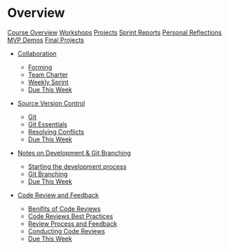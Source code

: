 # Overview

[Course Overview](course-overview.md)
[Workshops](lessons/workshops.md)
[Projects](lessons/projects.md)
[Sprint Reports](lessons/sprint-reports.md)
[Personal Reflections](lessons/personal-reflection.md)
[MVP Demos](lessons/mvp-demos.md)
[Final Projects](lessons/final-projects.md)

<!--
- [Workshops](lessons/workshops.md)

  - [Kickoff](lessons/workshops/kickoff.md)
- [Git](lessons/workshops/git.md)
  - [Branching and Merging](lessons/workshops/branching-and-merging.md)
  - [Code Review](lessons/workshops/code-review.md)
  - [How to Demo a Project](lessons/workshops/demos.md) -->

- [Collaboration](lessons/collaboration.md)

  - [Forming](lessons/collaboration/forming.md)
  - [Team Charter](lessons/collaboration/team-charter.md)
  - [Weekly Sprint](lessons/collaboration/sprint.md)
  - [Due This Week](lessons/collaboration/due-this-week.md)

- [Source Version Control](lessons/source-version-control.md)

  - [Git](lessons/source-version-control/git.md)
  - [Git Essentials](lessons/source-version-control/git-essentials.md)
  - [Resolving Conflicts](lessons/source-version-control/resolving-conflicts.md)
  - [Due This Week](lessons/source-version-control/due-this-week.md)

- [Notes on Development & Git Branching](lessons/notes-on-development-and-git-branching.md)

  - [Starting the development process](lessons/notes-on-development-and-git-branching/starting-the-development-process.md)
  - [Git Branching](lessons/notes-on-development-and-git-branching/git-branching.md)
  - [Due This Week](lessons/notes-on-development-and-git-branching/due-this-week.md)

- [Code Review and Feedback](lessons/code-review.md)

  - [Benifits of Code Reviews](lessons/code-review/benifits-of-code-review.md)
  - [Code Reviews Best Practices](lessons/code-review/code-reviews-best-practices.md)
  - [Review Process and Feedback](lessons/code-review/review-process-and-feedback.md)
  - [Conducting Code Reviews](lessons/code-review/conducting-code-reviews.md)
  - [Due This Week](lessons/code-review/due-this-week.md)

  <!--
          - [Storming](lessons/collaboration/storming.md)
          - [Norming](lessons/collaboration/norming.md)
          - [Performing](lessons/collaboration/performing.md)
          - [Conflict](lessons/collaboration/conflict.md)
          - [Feedback](lessons/collaboration/feedback.md)
          - [Bonus: Emotional Intelligence](lessons/collaboration/eq.md)

  -->
